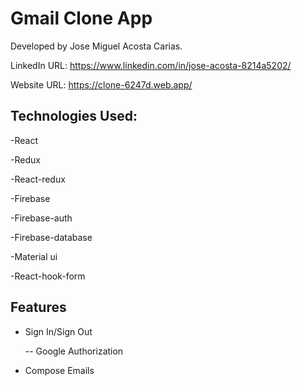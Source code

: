 # Gmail Clone App 

Developed by Jose Miguel Acosta Carias.

LinkedIn URL: https://www.linkedin.com/in/jose-acosta-8214a5202/

Website URL: https://clone-6247d.web.app/

## Technologies Used:

-React

-Redux

-React-redux

-Firebase

-Firebase-auth

-Firebase-database

-Material ui

-React-hook-form

## Features

- Sign In/Sign Out
  
  -- Google Authorization
  
- Compose Emails
    

